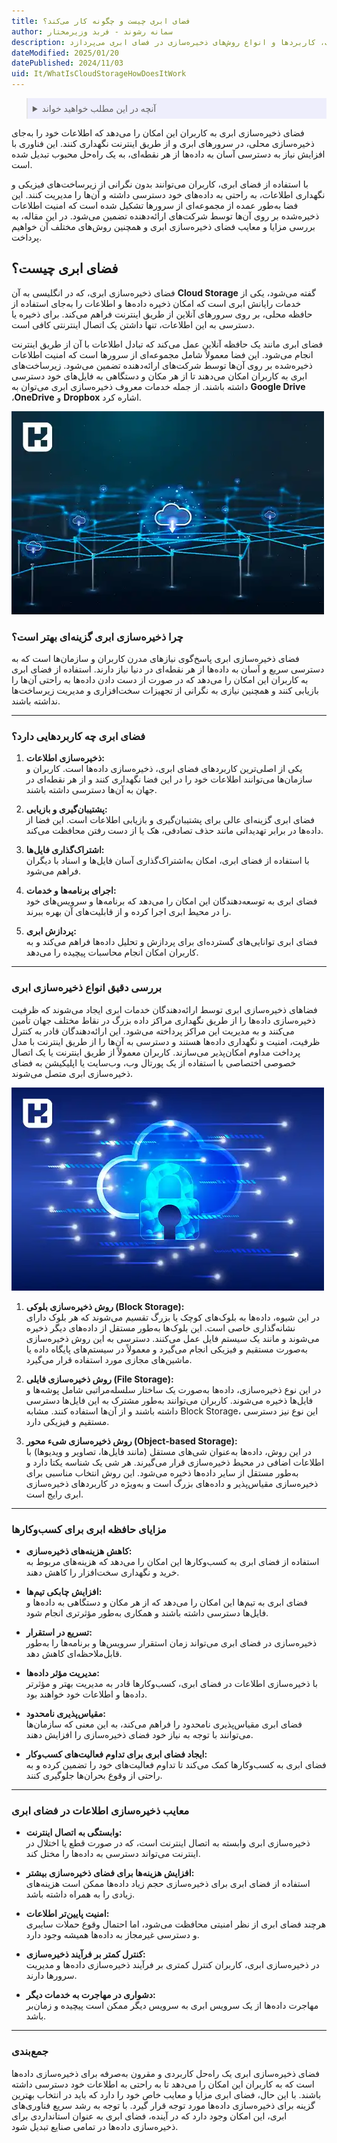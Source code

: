 ```yaml
---
title: فضای ابری چیست و چگونه کار می‌کند؟
author: سمانه رشوند - فربد وزیرمختار
description: فضای ذخیره‌سازی ابری یک راه‌حل مبتنی بر اینترنت است که به کاربران این امکان را می‌دهد تا داده‌های خود را به جای ذخیره‌سازی محلی در سرورهای ابری نگهداری کنند. این مقاله به بررسی مزایا، معایب، کاربردها و انواع روش‌های ذخیره‌سازی در فضای ابری می‌پردازد.
dateModified: 2025/01/20
datePublished: 2024/11/03
uid: It/WhatIsCloudStorageHowDoesItWork
---
```

<blockquote style="background-color:#eeeefc; padding:0.5rem">

<details>
  <summary>آنچه در این مطلب خواهید خواند</summary>
  <ul>
    <li>فضای ابری چیست؟</li>
    <li>چرا ذخیره‌سازی ابری گزینه‌ای بهتر است؟</li>
    <li>فضای ابری چه کاربردهایی دارد؟</li>
    <li>انواع روش‌های ذخیره‌سازی در فضای ابری</li>
    <li>بررسی دقیق انواع ذخیره‌سازی ابری</li>
    <li>مزایای حافظه ابری برای کسب‌وکارها</li>
    <li>معایب ذخیره‌سازی اطلاعات در فضای ابری</li>
  </ul>
</details>
</blockquote>

فضای ذخیره‌سازی ابری به کاربران این امکان را می‌دهد که اطلاعات خود را به‌جای ذخیره‌سازی محلی، در سرورهای ابری و از طریق اینترنت نگهداری کنند. این فناوری با افزایش نیاز به دسترسی آسان به داده‌ها از هر نقطه‌ای، به یک راه‌حل محبوب تبدیل شده است. 

با استفاده از فضای ابری، کاربران می‌توانند بدون نگرانی از زیرساخت‌های فیزیکی و نگهداری اطلاعات، به راحتی به داده‌های خود دسترسی داشته و آن‌ها را مدیریت کنند. این فضا به‌طور عمده از مجموعه‌ای از سرورها تشکیل شده است که امنیت اطلاعات ذخیره‌شده بر روی آن‌ها توسط شرکت‌های ارائه‌دهنده تضمین می‌شود. در این مقاله، به بررسی مزایا و معایب فضای ذخیره‌سازی ابری و همچنین روش‌های مختلف آن خواهیم پرداخت.

## فضای ابری چیست؟
فضای ذخیره‌سازی ابری، که در انگلیسی به آن **Cloud Storage** گفته می‌شود، یکی از خدمات رایانش ابری است که امکان ذخیره داده‌ها و اطلاعات را به‌جای استفاده از حافظه محلی، بر روی سرورهای آنلاین از طریق اینترنت فراهم می‌کند. برای ذخیره یا دسترسی به این اطلاعات، تنها داشتن یک اتصال اینترنتی کافی است.

فضای ابری مانند یک حافظه آنلاین عمل می‌کند که تبادل اطلاعات با آن از طریق اینترنت انجام می‌شود. این فضا معمولاً شامل مجموعه‌ای از سرورها است که امنیت اطلاعات ذخیره‌شده بر روی آن‌ها توسط شرکت‌های ارائه‌دهنده تضمین می‌شود. زیرساخت‌های ابری به کاربران امکان می‌دهند تا از هر مکان و دستگاهی به فایل‌های خود دسترسی داشته باشند. از جمله خدمات معروف ذخیره‌سازی ابری می‌توان به **Google Drive** ،**OneDrive** و **Dropbox** اشاره کرد.

![چرا به فضای ابری نیاز داریم؟](./Images/WhyDoWeNeedCloudSpace.webp)

### چرا ذخیره‌سازی ابری گزینه‌ای بهتر است؟
فضای ذخیره‌سازی ابری پاسخ‌گوی نیازهای مدرن کاربران و سازمان‌ها است که به دسترسی سریع و آسان به داده‌ها از هر نقطه‌ای در دنیا نیاز دارند. استفاده از فضای ابری به کاربران این امکان را می‌دهد که در صورت از دست دادن داده‌ها به راحتی آن‌ها را بازیابی کنند و همچنین نیازی به نگرانی از تجهیزات سخت‌افزاری و مدیریت زیرساخت‌ها نداشته باشند.

---

### فضای ابری چه کاربردهایی دارد؟
1. **ذخیره‌سازی اطلاعات:**  
   یکی از اصلی‌ترین کاربردهای فضای ابری، ذخیره‌سازی داده‌ها است. کاربران و سازمان‌ها می‌توانند اطلاعات خود را در این فضا نگهداری کنند و از هر نقطه‌ای در جهان به آن‌ها دسترسی داشته باشند.

2. **پشتیبان‌گیری و بازیابی:**  
   فضای ابری گزینه‌ای عالی برای پشتیبان‌گیری و بازیابی اطلاعات است. این فضا از داده‌ها در برابر تهدیداتی مانند حذف تصادفی، هک یا از دست رفتن محافظت می‌کند.

3. **اشتراک‌گذاری فایل‌ها:**  
   با استفاده از فضای ابری، امکان به‌اشتراک‌گذاری آسان فایل‌ها و اسناد با دیگران فراهم می‌شود.

4. **اجرای برنامه‌ها و خدمات:**  
   فضای ابری به توسعه‌دهندگان این امکان را می‌دهد که برنامه‌ها و سرویس‌های خود را در محیط ابری اجرا کرده و از قابلیت‌های آن بهره ببرند.

5. **پردازش ابری:**  
   فضای ابری توانایی‌های گسترده‌ای برای پردازش و تحلیل داده‌ها فراهم می‌کند و به کاربران امکان انجام محاسبات پیچیده را می‌دهد.

---

### بررسی دقیق انواع ذخیره‌سازی ابری
فضاهای ذخیره‌سازی ابری توسط ارائه‌دهندگان خدمات ابری ایجاد می‌شوند که ظرفیت ذخیره‌سازی داده‌ها را از طریق نگهداری مراکز داده بزرگ در نقاط مختلف جهان تأمین می‌کنند و به مدیریت این مراکز پرداخته می‌شود. این ارائه‌دهندگان قادر به کنترل ظرفیت، امنیت و نگهداری داده‌ها هستند و دسترسی به آن‌ها را از طریق اینترنت با مدل پرداخت مداوم امکان‌پذیر می‌سازند. کاربران معمولاً از طریق اینترنت یا یک اتصال خصوصی اختصاصی با استفاده از یک پورتال وب، وب‌سایت یا اپلیکیشن به فضای ذخیره‌سازی ابری متصل می‌شوند.

![انواع روش های ذخیره سازی ابری](./Images/TypesOfCloudStorageMethods.webp)

1. **روش ذخیره‌سازی بلوکی (Block Storage):**  
   در این شیوه، داده‌ها به بلوک‌های کوچک یا بزرگ تقسیم می‌شوند که هر بلوک دارای نشانه‌گذاری خاصی است. این بلوک‌ها به‌طور مستقل از داده‌های دیگر ذخیره می‌شوند و مانند یک سیستم فایل عمل می‌کنند. دسترسی به این روش ذخیره‌سازی به‌صورت مستقیم و فیزیکی انجام می‌گیرد و معمولاً در سیستم‌های پایگاه داده یا ماشین‌های مجازی مورد استفاده قرار می‌گیرد.

2. **روش ذخیره‌سازی فایلی (File Storage):**  
   در این نوع ذخیره‌سازی، داده‌ها به‌صورت یک ساختار سلسله‌مراتبی شامل پوشه‌ها و فایل‌ها ذخیره می‌شوند. کاربران می‌توانند به‌طور مشترک به این فایل‌ها دسترسی داشته باشند و از آن‌ها استفاده کنند. مشابه Block Storage، این نوع نیز دسترسی مستقیم و فیزیکی دارد.

3. **روش ذخیره‌سازی شیء محور (Object-based Storage):**  
   در این روش، داده‌ها به‌عنوان شی‌های مستقل (مانند فایل‌ها، تصاویر و ویدیوها) با اطلاعات اضافی در محیط ذخیره‌سازی قرار می‌گیرند. هر شی یک شناسه یکتا دارد و به‌طور مستقل از سایر داده‌ها ذخیره می‌شود. این روش انتخاب مناسبی برای ذخیره‌سازی مقیاس‌پذیر و داده‌های بزرگ است و به‌ویژه در کاربردهای ذخیره‌سازی ابری رایج است.

---

### مزایای حافظه ابری برای کسب‌وکارها
- **کاهش هزینه‌های ذخیره‌سازی:**  
  استفاده از فضای ابری به کسب‌وکارها این امکان را می‌دهد که هزینه‌های مربوط به خرید و نگهداری سخت‌افزار را کاهش دهند.

- **افزایش چابکی تیم‌ها:**  
  فضای ابری به تیم‌ها این امکان را می‌دهد که از هر مکان و دستگاهی به داده‌ها و فایل‌ها دسترسی داشته باشند و همکاری به‌طور مؤثرتری انجام شود.

- **تسریع در استقرار:**  
  ذخیره‌سازی در فضای ابری می‌تواند زمان استقرار سرویس‌ها و برنامه‌ها را به‌طور قابل‌ملاحظه‌ای کاهش دهد.

- **مدیریت مؤثر داده‌ها:**  
  با ذخیره‌سازی اطلاعات در فضای ابری، کسب‌وکارها قادر به مدیریت بهتر و مؤثرتر داده‌ها و اطلاعات خود خواهند بود.

- **مقیاس‌پذیری نامحدود:**  
  فضای ابری مقیاس‌پذیری نامحدود را فراهم می‌کند، به این معنی که سازمان‌ها می‌توانند با توجه به نیاز خود فضای ذخیره‌سازی را افزایش دهند.

- **ایجاد فضای ابری برای تداوم فعالیت‌های کسب‌وکار:**  
  فضای ابری به کسب‌وکارها کمک می‌کند تا تداوم فعالیت‌های خود را تضمین کرده و به راحتی از وقوع بحران‌ها جلوگیری کنند.

---

### معایب ذخیره‌سازی اطلاعات در فضای ابری
- **وابستگی به اتصال اینترنت:**  
  ذخیره‌سازی ابری وابسته به اتصال اینترنت است، که در صورت قطع یا اختلال در اینترنت می‌تواند دسترسی به داده‌ها را مختل کند.

- **افزایش هزینه‌ها برای فضای ذخیره‌سازی بیشتر:**  
  استفاده از فضای ابری برای ذخیره‌سازی حجم زیاد داده‌ها ممکن است هزینه‌های زیادی را به همراه داشته باشد.

- **امنیت پایین‌تر اطلاعات:**  
  هرچند فضای ابری از نظر امنیتی محافظت می‌شود، اما احتمال وقوع حملات سایبری و دسترسی غیرمجاز به داده‌ها همیشه وجود دارد.

- **کنترل کمتر بر فرآیند ذخیره‌سازی:**  
  در ذخیره‌سازی ابری، کاربران کنترل کمتری بر فرآیند ذخیره‌سازی داده‌ها و مدیریت سرورها دارند.

- **دشواری در مهاجرت به خدمات دیگر:**  
  مهاجرت داده‌ها از یک سرویس ابری به سرویس دیگر ممکن است پیچیده و زمان‌بر باشد.

---

### جمع‌بندی
فضای ذخیره‌سازی ابری یک راه‌حل کاربردی و مقرون به‌صرفه برای ذخیره‌سازی داده‌ها است که به کاربران این امکان را می‌دهد تا به راحتی به اطلاعات خود دسترسی داشته باشند. با این حال، فضای ابری مزایا و معایب خاص خود را دارد که باید در انتخاب بهترین گزینه برای ذخیره‌سازی داده‌ها مورد توجه قرار گیرد. با توجه به رشد سریع فناوری‌های ابری، این امکان وجود دارد که در آینده، فضای ابری به عنوان استانداردی برای ذخیره‌سازی داده‌ها در تمامی صنایع تبدیل شود.